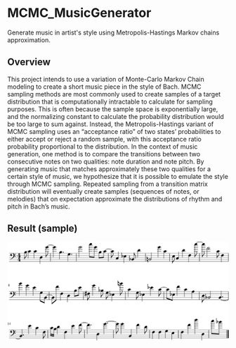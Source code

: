 # MCMC_MusicGenerator
Generate music in artist's style using Metropolis-Hastings Markov chains approximation.

## Overview
This project intends to use a variation of Monte-Carlo Markov Chain modeling to create a short music piece in the style of Bach. MCMC sampling methods are most commonly used to create samples of a target distribution that is computationally intractable to calculate for sampling purposes. This is often because the sample space is exponentially large, and the normalizing constant to calculate the probability distribution would be too large to sum against. Instead, the Metropolis-Hastings variant of MCMC sampling uses an “acceptance ratio” of two states’ probabilities to either accept or reject a random sample, with this acceptance ratio probability proportional to the distribution. 
    In the context of music generation, one method is to compare the transitions between two consecutive notes on two qualities: note duration and note pitch. By generating music that matches approximately these two qualities for a certain style of music, we hypothesize that it is possible to emulate the style through MCMC sampling. Repeated sampling from a transition matrix distribution will eventually create samples (sequences of notes, or melodies) that on expectation approximate the distributions of rhythm and pitch in Bach’s music.


## Result (sample)

![figure](generated.png)
                                              
